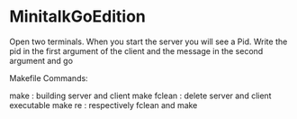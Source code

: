 # MinitalkGoEdition
Open two terminals. When you start the server you will see a Pid. Write the pid in the first argument of the client and the message in the second argument and go

Makefile Commands:

make        : building server and client
make fclean : delete server and client executable
make re     : respectively fclean and make
